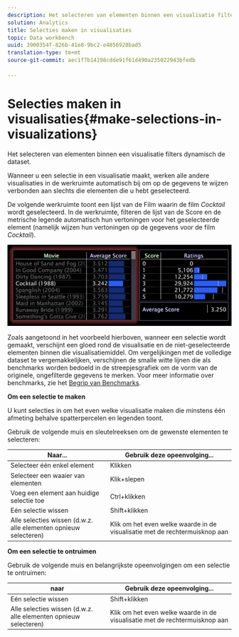 ```yaml
---
description: Het selecteren van elementen binnen een visualisatie filters dynamisch de dataset.
solution: Analytics
title: Selecties maken in visualisaties
topic: Data workbench
uuid: 3900354f-826b-41e8-9bc2-e4856928bad5
translation-type: tm+mt
source-git-commit: aec1f7b14198cdde91f61d490a235022943bfedb

---
```



# Selecties maken in visualisaties{#make-selections-in-visualizations}

Het selecteren van elementen binnen een visualisatie filters dynamisch de dataset.

Wanneer u een selectie in een visualisatie maakt, werken alle andere visualisaties in de werkruimte automatisch bij om op de gegevens te wijzen verbonden aan slechts die elementen die u hebt geselecteerd.

De volgende werkruimte toont een lijst van de Film waarin de film *Cocktail* wordt geselecteerd. In de werkruimte, filteren de lijst van de Score en de metrische legende automatisch hun vertoningen voor het geselecteerde element (namelijk wijzen hun vertoningen op de gegevens voor de film *Cocktail*).

![](assets/wsp_selection_Basic.png)

Zoals aangetoond in het voorbeeld hierboven, wanneer een selectie wordt gemaakt, verschijnt een gloed rond de visualisatie en de niet-geselecteerde elementen binnen die visualisatiemiddel. Om vergelijkingen met de volledige dataset te vergemakkelijken, verschijnen de smalle witte lijnen die als benchmarks worden bedoeld in de streepjesgrafiek om de vorm van de originele, ongefilterde gegevens te merken. Voor meer informatie over benchmarks, zie het [Begrip van Benchmarks](../../../../home/c-get-started/c-vis/c-ustd-benchmks.md#concept-c7b0f4102e92458096f8c4765cbe2914).

**Om een selectie te maken**

U kunt selecties in om het even welke visualisatie maken die minstens één afmeting behalve spatterpercelen en legenden toont.

Gebruik de volgende muis en sleutelreeksen om de gewenste elementen te selecteren:

| Naar... | Gebruik deze opeenvolging... |
|---|---|
| Selecteer één enkel element | Klikken |
| Selecteer een waaier van elementen | Klik+slepen |
| Voeg een element aan huidige selectie toe | Ctrl+klikken |
| Eén selectie wissen | Shift+klikken |
| Alle selecties wissen (d.w.z. alle elementen opnieuw selecteren) | Klik om het even welke waarde in de visualisatie met de rechtermuisknop aan |

**Om een selectie te ontruimen**

Gebruik de volgende muis en belangrijkste opeenvolgingen om een selectie te ontruimen:

| naar | Gebruik deze opeenvolging... |
|---|---|
| Eén selectie wissen | Shift+klikken |
| Alle selecties wissen (d.w.z. alle elementen opnieuw selecteren) | Klik om het even welke waarde in de visualisatie met de rechtermuisknop aan |

